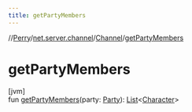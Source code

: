 ```yaml
---
title: getPartyMembers
---
```

//[Perry](../../../index.html)/[net.server.channel](../index.html)/[Channel](index.html)/[getPartyMembers](get-party-members.html)



# getPartyMembers



[jvm]\
fun [getPartyMembers](get-party-members.html)(party: [Party](../../net.server.world/-party/index.html)): [List](https://kotlinlang.org/api/latest/jvm/stdlib/kotlin.collections/-list/index.html)<[Character](../../client/-character/index.html)>





